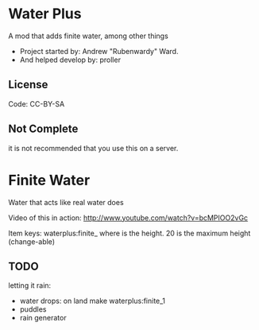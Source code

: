 Water Plus
==========

A mod that adds finite water, among other things

* Project started by: Andrew "Rubenwardy" Ward.
* And helped develop by: proller

License
-------
   
Code: CC-BY-SA

Not Complete
------------
it is not recommended that you use this on a server.


Finite Water
============

Water that acts like real water does

Video of this in action: http://www.youtube.com/watch?v=bcMPIOO2vGc

Item keys: waterplus:finite_<id>
where <id> is the height. 20 is the maximum height (change-able)

TODO
----

letting it rain:

* water drops: on land make waterplus:finite_1
* puddles
* rain generator
